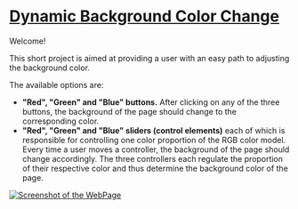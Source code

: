   <h1><a href="https://ewwan.github.io/changing_colors/">Dynamic Background Color Change</a></h1>
    <p>Welcome!</p>
    <p>This short project is aimed at providing a user with an easy path to adjusting the background color.</p>
    <p>The available options are:</p>
    <ul>
        <li><strong>"Red", "Green" and "Blue" buttons.</strong> After clicking on any of the three buttons, the background of the page should change to the corresponding color.</li>
        <li><strong>"Red", "Green" and "Blue" sliders (control elements)</strong> each of which is responsible for controlling one color proportion of the RGB color model. Every time a user moves a controller, the background of the page should change accordingly. The three controllers each regulate the proportion of their respective color and thus determine the background color of the page.</li>
    </ul>
    <a href="https://ewwan.github.io/changing_colors/"><img src="https://i.imgur.com/u6dBzcX.png" alt="Screenshot of the WebPage"></a>
